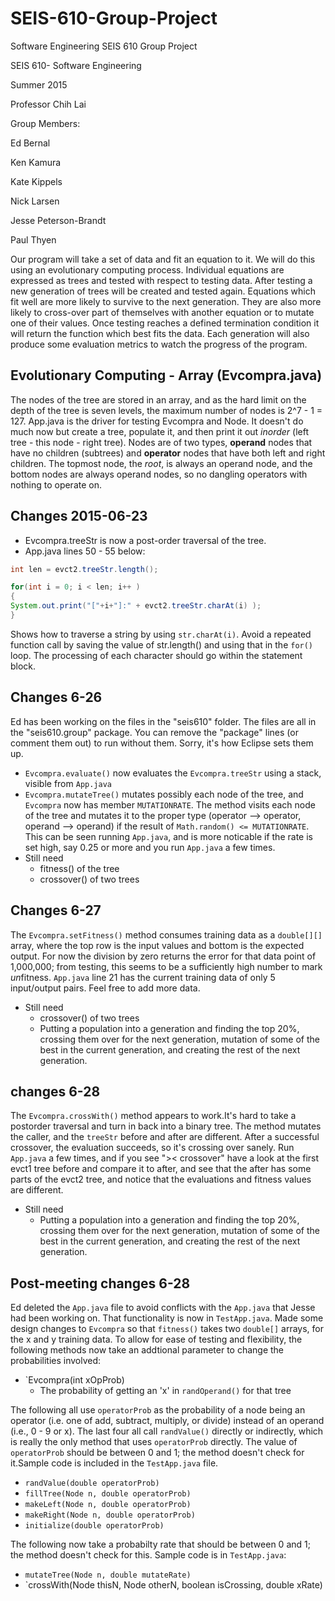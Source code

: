 # SEIS-610-Group-Project

Software Engineering SEIS 610 Group Project


SEIS 610- Software Engineering

Summer 2015

Professor Chih Lai


Group Members:

Ed Bernal

Ken Kamura

Kate Kippels

Nick Larsen

Jesse Peterson-Brandt

Paul Thyen


Our program will take a set of data and fit an equation to it. We will do this using an evolutionary computing process. Individual equations are expressed as trees and tested with respect to testing data. After testing a new generation of trees will be created and tested again. Equations which fit well are more likely to survive to the next generation. They are also more likely to cross-over part of themselves with another equation or to mutate one of their values. Once testing reaches a defined termination condition it will return the function which best fits the data. Each generation will also produce some evaluation metrics to watch the progress of the program.

## Evolutionary Computing - Array (Evcompra.java)

The nodes of the tree  are stored in an array, and as the hard limit on the depth of the tree is seven levels, the maximum number of nodes is 2^7 - 1 = 127. App.java is the driver for testing Evcompra and Node. It doesn't do much now but create a tree, populate it, and then print it out *inorder* (left tree - this node - right tree). Nodes are of two types, **operand** nodes that have no children (subtrees) and **operator** nodes that have both left and right children. The topmost node, the *root*, is always an operand node, and the bottom nodes are always operand nodes, so no dangling operators with nothing to operate on.


## Changes 2015-06-23

* Evcompra.treeStr is now a post-order traversal of the tree.
* App.java lines 50 - 55 below:

```java
int len = evct2.treeStr.length();

for(int i = 0; i < len; i++ )
{
System.out.print("["+i+"]:" + evct2.treeStr.charAt(i) );
}
```
Shows how to traverse a string by using `str.charAt(i)`. Avoid a repeated function call by saving the value of str.length() and using that in the `for()` loop. The processing of each character should go within the statement block.

## Changes 6-26
Ed has been working on the files in the "seis610" folder. The files are all in the "seis610.group" package.
You can remove the "package" lines (or comment them out) to run without them. Sorry, it's how Eclipse sets them up.
* `Evcompra.evaluate()` now evaluates the `Evcompra.treeStr` using a stack, visible from `App.java`
* `Evcompra.mutateTree()` mutates possibly each node of the tree, and `Evcompra` now has member `MUTATIONRATE`.
  The method visits each node of the tree and mutates it to the proper type (operator --> operator, operand --> operand) if the result of `Math.random() <= MUTATIONRATE`. This can be seen running `App.java`, and is more noticable if the rate is set high, say 0.25 or more and you run `App.java` a few times.
* Still need
  - fitness() of the tree
  - crossover() of two trees


## Changes 6-27

The `Evcompra.setFitness()` method consumes training data as a `double[][]` array, where the top row is the input values and bottom is the expected output. For now the division by zero returns the error for that data point of 1,000,000; from testing, this seems to be a sufficiently high number to mark *un*fitness. `App.java` line 21 has the current training data of only 5 input/output pairs. Feel free to add more data.

* Still need
  - crossover() of two trees
  - Putting a population into a generation and finding the top 20%, crossing them over for the next generation, mutation of some of the best in the current generation, and creating the rest of the next generation.

## changes 6-28

The `Evcompra.crossWith()` method appears to work.It's hard to take a postorder traversal and turn in back into a binary tree. The method mutates the caller, and the `treeStr` before and after are different. After a successful crossover, the evaluation succeeds, so it's crossing over sanely. Run `App.java` a few times, and if you see ">< crossover" have a look at the first evct1 tree before and compare it to after, and see that the after has some parts of the evct2 tree, and notice that the evaluations and fitness values are different.

* Still need
  - Putting a population into a generation and finding the top 20%, crossing them over for the next generation, mutation of some of the best in the current generation, and creating the rest of the next generation.

## Post-meeting changes 6-28
Ed deleted the `App.java` file to avoid conflicts with the `App.java` that Jesse had been working on. That functionality is now in `TestApp.java`. Made some design changes to `Evcompra` so that `fitness()` takes two `double[]` arrays, for the x and y training data. To allow for ease of testing and flexibility, the following methods now take an addtional parameter to change the probabilities involved:

* `Evcompra(int xOpProb)
   - The probability of getting an 'x' in `randOperand()` for that tree

The following all use `operatorProb` as the probability of a node being an operator (i.e. one of add, subtract, multiply, or divide) instead of an operand (i.e., 0 - 9 or x). The last four all call `randValue()` directly or indirectly, which is really the only method that uses `operatorProb` directly. The value of `operatorProb` should be between 0 and 1; the method doesn't check for it.Sample code is included in the `TestApp.java` file.
* `randValue(double operatorProb)`
* `fillTree(Node n, double operatorProb)`
* `makeLeft(Node n, double operatorProb)`
* `makeRight(Node n, double operatorProb)`
* `initialize(double operatorProb)`

The following now take a probabilty rate that should be between 0 and 1; the method doesn't check for this. Sample code is in `TestApp.java`:
* `mutateTree(Node n, double mutateRate)` 
* `crossWith(Node thisN, Node otherN, boolean isCrossing, double xRate)